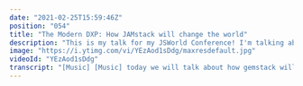 ```yaml
---
date: "2021-02-25T15:59:46Z"
position: "054"
title: "The Modern DXP: How JAMstack will change the world"
description: "This is my talk for my JSWorld Conference! I'm talking about how JAMstack will change the world. I now work at Uniform where we take disrupting the status quo of Digital Experience Platform software seriously :)\n\nFollow me here:\nWebsite: https://timbenniks.dev\nTwitter: https://twitter.com/timbenniks\nGithub: https://github.com/timbenniks\nUniform: https://uniform.dev"
image: "https://i.ytimg.com/vi/YEzAod1sDdg/maxresdefault.jpg"
videoId: "YEzAod1sDdg"
transcript: "[Music] [Music] today we will talk about how gemstack will change the world of the digital experience platforms and you know a dxp or a digital experience platform sounds really enterprisey and you know what it is but i am here to tell you that every website actually has a dxp and we will jump into what a dxp is in a sack and also why jam stack and the fact that it's origin less is changing the game for this so before we dive in let's talk a bit about who i am a bit of an introduction of why i feel like i can talk about this stuff to you right so my name is tim as i said tim manix and this is me on twitter it's either here or here depending on how i edit this and i work at uniform where i am a developer advocate later on in the talk i will talk about what uniform is and how it helps the subject of this talk which is jamstack and the modern digital experience platform i am also representing cloudanary and next in their ambassador programs and i've worked with these companies all the time for years and they're awesome so i'm proud to actually represent them i am also a conference speaker and this is actually 3ds amsterdam when we're still allowed to um go places right i spoke on a bunch of years and this was just an awesome conference so i also do youtube so if you are watching this video on youtube potentially click subscribe if you want you don't have to but you know would be cool all right so why me why do i get to talk about this stuff other than that i have experience speaking in conferences well i used to work as a director of web development at vaultec and also as a web developer at akqa who are two huge agencies and they're doing advertisement but they're also building e-commerce platforms from modern tech to old-school tech to a whole bunch right so i have worked within these companies for clients like these and this is not here to gloat but it's it's kind of just to show you that i have have experience with brands who are on huge skill who do enterprise software stuff but need modern stacks right nike needs to be modern it needs to work fast and all of those brands have this and i've been in the trenches for years working with these companies to actually get to where you can get now much easier and that's also what this talk is about so now let's actually dive in are you ready to talk about jam stack i am let's rock let's talk about what a digital experience platform actually is right so dxps have been around for a while and they are kind of stuffy enterprisey things that marketers love to talk about right and it's kind of a thing you see on linkedin and so kind of what they do is they combine multiple tools and services to actually create a platform and so whatever this dxp consists of is actually usually chosen by marketers right so they like things like the following they're like of course content management but also having newsletter subscriptions and services behind that right so digital asset management videos campaigns things like that personalization a b testing crm stuff analytics so you kind of see what those things are right and this kind of is what dxp is it's like it's not just your website or your cms the dxp provides extra context to the your whole platform basically so your end user is part of your dxp but your content editor is also one or your marketeer or your analytics person or your tester the dxp is a bit bigger and generally one big system controls your whole dxp so think about acquia with drupal or think about sitecore or adobe aem and i know there's a whole bunch of developers watching now that are amazing front-end devs but they are kind of unhappy in their sitecore system or in their adobe system because they cannot go fully free because this is also part of this talk this like originally the dxp is controlled by this one big thing or like a wordpress and there's of course different scopes to it right because wordpress does a lot less than what let's say adobe aem does but still they're big systems they're one-offs and so we call this the best of suite and this is kind of one of the most tacky pictures i could find of this lovely gentleman anyways so now let's explore a little bit of the drawbacks of this traditional dxp setup where one big suite of tools from one company basically deals with all of it for you right so just i'm just looking at this picture of how i don't know what the hell i'm looking at like why is he holding a dollar why is he not playing why is slash actually mid solo and anyways let's continue so the first big drawback of this traditional dxps is that they're all based on an origin right this origin is your content delivery server and this server has a bunch of extra services on top where all the other things happen like the a b testing and the front end and databases and you know because it's one big chunk of software that's always on if you just want to iterate on one part it's pretty challenging right because does that one part influence a lot of other things or is it maybe dependent on other things and you cannot just change it and of course you can always change everything if you take sitecore i know for a fact you can change out every bit it just costs a lot of effort time and money right and so if you deploy something you tend to always deploy everything the whole suite and of course that's kind of scary but because it's so big it takes very long it's just challenging stuff that's no need i've had discussions with people that say yeah our backend engineers spend two days on the deploy because everything needs to be in place and then we just like put the package on the system and then hope it works right and so like i said it's always on and this just costs money and energy because what if you don't use your wist list much wouldn't it be nice if that was just off and these services wouldn't actually be always on and operating it's it's so much nicer if you if it's not one big chunk of software and if you want to skill let's say that wishlist because there are so many people around christmas time that actually use your wish list you kind of have to scale all the servers with all the software because it's again one chunk and you know if you want to replace one part or one part it's actually it's very doable i've done this my whole career it's just a lot of effort and like why does it have to be so hard um so one of the bigger ones and i know a lot of front-end developers watching this talk will will fill this one there's the fender lock in and you kind of have to be inside whatever that vendor chose for you to use and then just use that because if the vendor decides to update something and you like said okay let's put the patch of defender like the version two and everything dies because you didn't follow what defender told you to do you are kind of screwed because then you have to tell your client i need four weeks to fix this website now right so you have less choice and of course this is a fun one you have a bunch of professional services and certification stuff where basically people that know the system really well cost you 2 000 a day and come and help you because it's so complex and because it's so complex you can also offer certification and make a bunch of money as a vendor personally i don't like this marketing approach or this approach of how to make money a system shouldn't be that crazy complex right it shouldn't be one big spaghetti of crazy you kind of want to do that in a different way where you don't need a certification because you're just a good front-end dev so why do i need certification for a certain tool i just work with front-end technology yeah i'm a bit on edge about that part and then of course if the vendor decides to go a certain direction with their cloud offering or with their technology you have to follow if you if you don't follow you don't get updates right so all these things together kind of go to this it's expensive it takes time and a lot of clients don't have this kind of money and if they do wouldn't you love for these clients to actually focus on the end user experience and do really meaningful websites i guess you can almost not say no to that right so in short marketers love these dxps because they get all the super cool tools that they can use in the system but can developers kind of hate it because those tools are not the they're not to be used the way developers want to use them you have to follow a certain um structure to do so and marketers of course don't have that drawback they just get the product and it's like awesome so i'm not here to talk down on marketers it's just there's these different approaches to a system right but the future will look very different you can actually also build these dxps in a completely different way and that's what this talk is about and how we can allow you to do that right so you can actually compose this dxp from different products that are called best of breed so a best of breed product is the opposite of a best of sweet product like a best of sweet is a suite of tools from one offering or one vendor this is your thing and then you have best of breed which are smaller chunks generally that are highly specialized in one part and then you have to compose multiple small parts to become that then become one bigger group of stuff that becomes your platform right so if you do this developers will really love that because those things are separate they need to be orchestrated but they are so good at what they do that you can just use them as a surface and you can build your own let's say front end or back end and then just combine these things you have much more freedom to to like choose your tech stack but also to choose which best of breed surface fits your brand most and especially if you don't want one you just drop it and that that works because it's all composed together from smaller chunks right and you know what the marketing stuff actually gets better but we'll talk about that in a sec so to really try to explain what um the difference is between the best of breed and the best of sweet i just i came up with this sandwich analogy and you know what i put it on twitter and it actually worked a lot of my peers actually answered with stuff that i was like oh this analogy can go a long way and it actually works so i'm going to try this on you and please in the chat tell me did it convince you or not and do you now have a good understanding of what the difference is between best of breed systems and better best of sweet systems oh yeah this joey with his favorite sandwich giving it to his friend but actually not anyways fun context so in my opinion what i'm thinking i'm going to tell you is that best of sweet is a sandwich that is pre-packed created by the baker or the bakery for you exactly they know what you like it is a complete sandwich and you're happy with it right and then the best of breed is actually a decomposed sandwich where you can choose the ingredients that go on but you better be good at what you choose because if you put the wrong ingredient on that's a disgusting sandwich right so let's see let's talk about best of sweet in the sandwich realm first so at a bakery you get a complete sandwich its design is created for you by the bakery right so there's not that much thinking required because the baker is awesome and this generally works for most people if you work in paris like where i work i go outside i go to a bakery i get a sandwich and it's awesome and it is 95 of the times that is true right so you have basically one contract with that baker if you go every day if the sandwich sucks or makes you sick you just go back to the bakery and say hey that this sandwich that sucked and i can point the finger to that baker and say i either don't go back to you or you fix the sandwich for next time right it's a very easy connection and so when the chant which changes in the future it's kind of fine right because you chose that baker you trust the guy and if the sample changes it's fine the bakery probably knows what's good for you this is their whole business and so this is kind of how the best of sweet software systems work and bakeries that is let's now talk about best of breed with a deconstructed sandwich or as i like to call from now on the best of bread basically what this thing does is that you go to different shops to create your own sandwich right so you are in charge of the taste and makeup of that sandwich yourself right if one ingredient is out of stock you kind of have to deal with that how do you change the ingredients the rest so that you don't miss something right how do you orchestrate things or how do you cook your own stuff right so you better be a good chef like i said before because otherwise if you don't really know what you're doing all your future sandwiches are gonna be pretty miserable it's not gonna be a fun time right so the thing is though if you did do it yourself and you buy your own stuff you can really replace the cheese at any time you want and if you need more cheese you just find the fender that gives you the cheese in bulk right now i'm in the countryside i'm in an old house and there's cows all around me i can just go to one of these farms and say give me more cheese and it's only one farm i have to go to and it's done that's pretty cool right i just have to know that that cheese is good and also judge if it's good cheese or not and so if it's around christmas time and i still don't have enough cheese we can actually replace it with something else or maybe i don't want the cheese anymore and i want foie gras this is easy you just change it up right at that time you find another farm you go to you get some foie gras you put it in so between those two you kind of have to choose your sandwich you know what is for you and generally the traditional dxp is the sandwich from the bakery and the new modern dxb is actually the deconstructed sandwich so before i go on let's marvel at how bad this image is the mustache the apple watch before it existed the dollar sign it's like dude what's up with this anyways i think now that we talked about all these differences let's just have a look at how you can actually compose your dxp with using these best of breed technologies it's also the so i can show you what those best of breed technologies are because we didn't really talk about that just yet so this is a simplified version of what i think a digital experience platform could look like and of course if you had much more commerce related things it would be even bigger right you have stock keeping tax calculation there's a lot more stuff so let's talk about a composed one right so my cdn could be cloudflare my build nci stack could be azure pipelines i could use lambda functions as apis that i make myself my own microservices i could use next.js in gemstack mode for for for my front end i can use figma or zepplin or something like that for the design and build tools i use edgeworkers in cloudflare to actually do my server side generation of my jam stack when i need it when something changes and i can use contentful as a cms i can use uniform for personalization we'll talk about that later um you can use a digital asset management like cloudani you can use user data from gigia and plausible for analytics and maybe some api platforms like commerce tools for e-commerce fit in there as well so as you can see there is no origin here all these services are on their own right so you just connect them together and they all have their own origin and deal with whatever they have to do but you sign an sla so they have uptime and it works so this is how i feel like you have the traditional dxp which is elon in 1999 and then we have to compose dxp where this is elon probably 2018 i don't know he looks kind of badass or he tries to be anyways there's a pretty big difference right so i would say the future is doing this dxp with the jam stack without the origin without the slowness everything on the edge connecting the edge up and making sure that the best of breed software actually does their job the best and the developer and the architect chose how that works complete freedom complete transparency right so developers are really finally able to choose the stack that they want and that's what makes this so cool right so now let's talk a bit about uniform and why this all this whole talk and uniform fit together because i haven't actually told you just yet so uniform kind of exists to connect the world of these marketers with their dsps and their tools with developers and their tool chain right because you always have this battle between the developer wants some idealistic thing on the cloud with microservices and a static front-end with react which is really awesome but that doesn't fit with the tool chain that the marketers actually are used to and always work with and uniform exists to connect those two worlds and that's why i love this startup because i have worked in those worlds i always worked with enterprise software i worked at ad agencies where we had to build with that software but i'm also front end dev in my whole career i've been fighting with those systems to get it to have a modern front end so the end user had the best experience and now these guys bottled that effort up into a product that helps you to orchestrate all of this right so with this which is pretty cool in my opinion with this new modern gemstack approach for dxps you don't have to re-platform every five years right i had adobe for five years but now the headless thing i don't like it what they did it doesn't work so now i'm just going to go to episerver and do the same thing and in five years i'm going to go to sitecore if it still exists at that time right and so now when you have this composed platform you can just change the tools that you need at the time that you need them you don't have to re-platform the whole thing and uniform helps you to orchestrate that right so this is what they say on the website this is my first day i'm gonna learn all of this right but basically uniform provides painkillers for this modern dxp like how to deal with the things that are hard because orchestrating is actually hard right how do you know if a service doesn't work will my website fail if i don't have that dependency or how do i scale it how does it work with the cloud with finance with all the programs like hub deployment sea ice it's complex to orchestrate and uniform created a really cool interface to actually make this work um so basically on top of that which is one of my favorite things is like we always like personalization right if you go to a conference and you buy a ticket but you haven't paid yet but you go away from the website you come back wouldn't it be cool if the header of the website said hey you have that thing in your basket from last time do you want to buy it now or maybe this conference has different tracks right marketing tracks tech tracks and i don't know let's let's keep it at marketing in tech right and then you click on the tech track you want to see that and you go back to the home page now suddenly the homepage actually reflects the fact that you are interested in technology and shows you different tracks of what you know different videos things like that this stuff we've always wanted it and it is possible with traditional dxps it's just really really hard to do and so you have all these extra contexts in a dxp right where you have a b testing you have personalization you have analytics based on that that stuff you have all these extra things and then uniform is going to jump on the train of all those contexts and give you the best tools to help you to do it and so they came up with personalization either on hydration time in your jam stack or with edge-based um like workers right so you don't need javascript javascript to see your personalized content and they have integrated this with a whole bunch of headless cmss and it's just really really cool to say and what they have on top which is kind of how they started which is fun for me to see is there's all these enterprise systems out there and people want to change to the new technology but it's really hard because you have a long time running contract and that long contract you cannot just change it you have to talk to all the stakeholders it's politic political there's money involved and so what uniform did is they made a system based on nextgs but now also with next where they're kind of in the build gem stackify the old pages and then surf it through next on the cdn as a static website and this is not a talk on how that is done but it's really genius how they figured that out because they also made sure like let's say you did it with react right you grab your old pages it's just put in as html with your old jquery stuff but there's this one component that you want to do with react you can actually build that and then next that they use to show you the gemstack stuff we'll just grab that react component and just render it as react but then the rest is still the old stuff and so you have a safe path to the future with a really cool way to get all the developers on board and show the differences and if you can then also do all these edge worker stuff and personalization and super performance and you know what no security testing because it's jam stack it's a pretty easy sell to at one point just move everything to jam stack and build your dxp without an origin right so they also connect to a whole bunch of other surfaces like cloudflare ash or whatever it's it's just they are the glue between all these surfaces like they help orchestrate and you know what that was it i want to thank you for watching and all this way we're now 22 minutes in so that's pretty long um please feel free to follow me on twitter or subscribe to me on youtube and also find uniform on twitter i'll put that in the description and yeah thanks for watching and i'll see you next time cheers"
---
```


